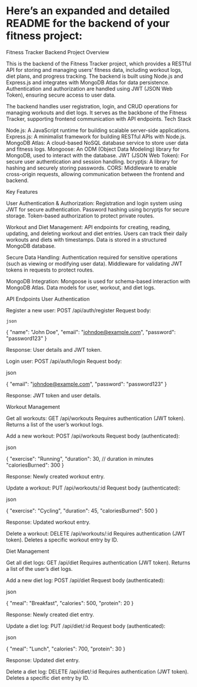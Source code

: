 # Here’s an expanded and detailed README for the backend of your fitness project:
Fitness Tracker Backend
Project Overview

This is the backend of the Fitness Tracker project, which provides a RESTful API for storing and managing users’ fitness data, including workout logs, diet plans, and progress tracking. The backend is built using Node.js and Express.js and integrates with MongoDB Atlas for data persistence. Authentication and authorization are handled using JWT (JSON Web Token), ensuring secure access to user data.

The backend handles user registration, login, and CRUD operations for managing workouts and diet logs. It serves as the backbone of the Fitness Tracker, supporting frontend communication with API endpoints.
Tech Stack

  Node.js: A JavaScript runtime for building scalable server-side applications.
  Express.js: A minimalist framework for building RESTful APIs with Node.js.
  MongoDB Atlas: A cloud-based NoSQL database service to store user data and fitness logs.
  Mongoose: An ODM (Object Data Modeling) library for MongoDB, used to interact with the database.
  JWT (JSON Web Token): For secure user authentication and session handling.
  bcryptjs: A library for hashing and securely storing passwords.
  CORS: Middleware to enable cross-origin requests, allowing communication between the frontend and backend.

Key Features

   User Authentication & Authorization:
        Registration and login system using JWT for secure authentication.
        Password hashing using bcryptjs for secure storage.
        Token-based authorization to protect private routes.

  Workout and Diet Management:
        API endpoints for creating, reading, updating, and deleting workout and diet entries.
        Users can track their daily workouts and diets with timestamps.
        Data is stored in a structured MongoDB database.

  Secure Data Handling:
        Authentication required for sensitive operations (such as viewing or modifying user data).
        Middleware for validating JWT tokens in requests to protect routes.

  MongoDB Integration:
        Mongoose is used for schema-based interaction with MongoDB Atlas.
        Data models for user, workout, and diet logs.

  API Endpoints
User Authentication

  Register a new user:
  POST /api/auth/register
  Request body:

    json

{
  "name": "John Doe",
  "email": "johndoe@example.com",
  "password": "password123"
}

Response: User details and JWT token.

Login user:
POST /api/auth/login
Request body:

json

   {
      "email": "johndoe@example.com",
      "password": "password123"
    }

  Response: JWT token and user details.

Workout Management

  Get all workouts:
  GET /api/workouts
  Requires authentication (JWT token). Returns a list of the user’s workout logs.

  Add a new workout:
   POST /api/workouts
   Request body (authenticated):

  json

{
  "exercise": "Running",
  "duration": 30,  // duration in minutes
  "caloriesBurned": 300
}

Response: Newly created workout entry.

Update a workout:
PUT /api/workouts/:id
Request body (authenticated):

json

   {
      "exercise": "Cycling",
      "duration": 45,
      "caloriesBurned": 500
    }

  Response: Updated workout entry.

  Delete a workout:
  DELETE /api/workouts/:id
  Requires authentication (JWT token). Deletes a specific workout entry by ID.

Diet Management

   Get all diet logs:
   GET /api/diet
   Requires authentication (JWT token). Returns a list of the user’s diet logs.

  Add a new diet log:
  POST /api/diet
  Request body (authenticated):

   json

{
  "meal": "Breakfast",
  "calories": 500,
  "protein": 20
}

Response: Newly created diet entry.

Update a diet log:
PUT /api/diet/:id
Request body (authenticated):

json

{
  "meal": "Lunch",
  "calories": 700,
  "protein": 30
}

Response: Updated diet entry.

Delete a diet log:
DELETE /api/diet/:id
Requires authentication (JWT token). Deletes a specific diet entry by ID.      
